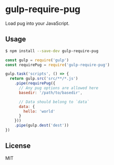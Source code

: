 # gulp-require-pug

Load pug into your JavaScript.

## Usage

```bash
$ npm install --save-dev gulp-require-pug
```

```js
const gulp = require('gulp')
const requirePug = require('gulp-require-pug')

gulp.task('scripts', () => {
  return gulp.src('src/**/*.js')
    .pipe(requirePug({
      // Any pug options are allowed here
      basedir: '/path/to/basedir',

      // Data should belong to `data`
      data: {
        hello: 'world'
      }
    }))
    .pipe(gulp.dest('dest'))
})
```

## License

MIT
